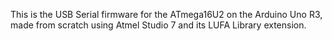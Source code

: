 This is the USB Serial firmware for the ATmega16U2 on the Arduino Uno R3, made from scratch using Atmel Studio 7 and its LUFA Library extension. 
